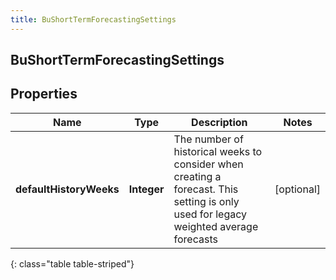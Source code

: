 ```yaml
---
title: BuShortTermForecastingSettings
---
```

## BuShortTermForecastingSettings


## Properties

| Name | Type | Description | Notes |
| ------------ | ------------- | ------------- | ------------- |
| **defaultHistoryWeeks** | <!----><!---->**Integer**<!----> | The number of historical weeks to consider when creating a forecast. This setting is only used for legacy weighted average forecasts |  [optional] |
{: class="table table-striped"}



